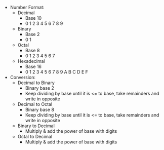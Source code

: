 * Number Format:
  * Decimal
      * Base 10
      * 0 1 2 3 4 5 6 7 8 9
  * Binary
      * Base 2
      * 0 1
  * Octal
      * Base 8
      * 0 1 2 3 4 5 6 7
  * Hexadecimal
      * Base 16
      * 0 1 2 3 4 5 6 7 8 9 A B C D E F
* Conversion:
  * Decimal to Binary
    * Binary base 2 
    * Keep dividing by base until it is <= to base, take remainders and write in opposite
  * Decimal to Octal
    * Binary base 8
    * Keep dividing by base until it is <= to base, take remainders and write in opposite
  * Binary to Decimal
    * Multiply & add the power of base with digits
  * Octal to Decimal
    * Multiply & add the power of base with digits
